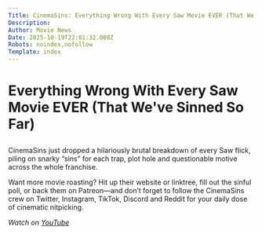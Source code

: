 ```yaml
---
Title: CinemaSins: Everything Wrong With Every Saw Movie EVER (That We've Sinned So Far)
Description: 
Author: Movie News
Date: 2025-10-19T22:01:32.000Z
Robots: noindex,nofollow
Template: index
---
```

<h1>
  
  
  Everything Wrong With Every Saw Movie EVER (That We've Sinned So Far)
</h1>

<p>CinemaSins just dropped a hilariously brutal breakdown of every Saw flick, piling on snarky “sins” for each trap, plot hole and questionable motive across the whole franchise.</p>

<p>Want more movie roasting? Hit up their website or linktree, fill out the sinful poll, or back them on Patreon—and don’t forget to follow the CinemaSins crew on Twitter, Instagram, TikTok, Discord and Reddit for your daily dose of cinematic nitpicking.</p>

<p><em>Watch on <a href="https://www.youtube.com/watch?v=5uLenShkO6U" rel="noopener noreferrer">YouTube</a></em></p>

